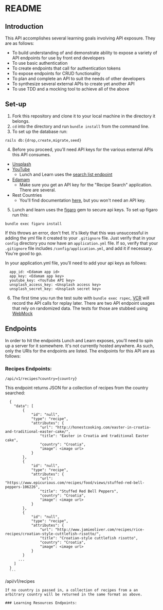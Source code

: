 # README

## Introduction

This API accomplishes several learning goals involving API exposure. They are as follows: 
- To build understanding of and demonstrate ability to expose a variety of API endpoints for use by front end developers
- To use basic authentication
- To create endpoints that call for authentication tokens
- To expose endpoints for CRUD functionality
- To plan and complete an API to suit the needs of other developers
- To synthesize several external APIs to create yet another API
- To use TDD and a mocking tool to achieve all of the above

## Set-up

1. Fork this repository and clone it to your local machine in the directory it belongs. 
2. `cd` into the directory and run `bundle install` from the command line. 
3. To set up the database run:
```
rails db:{drop,create,migrate,seed}
```
4. Before you proceed, you'll need API keys for the various external APIs this API consumes. 
  - [Unsplash](https://unsplash.com/documentation)
  - [YouTube](https://developers.google.com/youtube/registering_an_application) 
     - Lunch and Learn uses the [search list endpoint](https://developers.google.com/youtube/v3/docs/search/list#usage) 
  - [Edamam](https://developer.edamam.com/edamam-docs-recipe-API)
    - Make sure you get an API key for the "Recipe Search" application. There are several. 
  - Rest Countries
    - You'll find documentation [here]((https://restcountries.com/)), but you won't need an API key. 

5. Lunch and learn uses the [figaro](https://github.com/laserlemon/figaro) gem to secure api keys. To set up figaro run this:
  ```
  bundle exec figaro install
  ```
  If this throws an error, don't fret. It's likely that this was unsuccessful in adding the yml file it created to your `.gitignore` file. Just verify that in your `config` directory you now have an `application.yml` file. If so, verify that your `.gitignore` file includes `/config/application.yml`, and add it if necessary. You're good to go. 

  In your application.yml file, you'll need to add your api keys as follows: 
  
  ``` 
    app_id: <Edamam app id>
    app_key: <Edamam app key>
    youtube_key: <YouTube API key>
    unsplash_access_key: <Unsplash access key> 
    unsplash_secret_key: <Unsplash secret key>
  ```
6. The first time you run the test suite with `bundle exec rspec`, [VCR](https://github.com/vcr/vcr) will record the API calls for replay later. There are two API endpoint usages that rely on randomized data. The tests for those are stubbed using [WebMock](https://github.com/bblimke/webmock)

## Endpoints
In order to hit the endpoints Lunch and Learn exposes, you'll need to spin up a server for it somewhere. It's not currently hosted anywhere. As such, only the URIs for the endpoints are listed.
The endpoints for this API are as follows: 

### Recipes Endpoints: 

```
/api/v1/recipes?country={country}
```
This endpoint returns JSON for a collection of recipes from the country searched: 
  ```
    {
      "data": [
          {
              "id": "null",
              "type": "recipe",
              "attributes": {
                  "url": "http://honestcooking.com/easter-in-croatia-and-traditional-easter-cake/",
                  "title": "Easter in Croatia and traditional Easter cake",
                  "country": "Croatia",
                  "image": <image url>
              }
          },
          {
              "id": "null",
              "type": "recipe",
              "attributes": {
                  "url": "https://www.epicurious.com/recipes/food/views/stuffed-red-bell-peppers-106226",
                  "title": "Stuffed Red Bell Peppers",
                  "country": "Croatia",
                  "image": <image url>
              }
          },
          {
              "id": "null",
              "type": "recipe",
              "attributes": {
                  "url": "http://www.jamieoliver.com/recipes/rice-recipes/croatian-style-cuttlefish-risotto/",
                  "title": "Croatian-style cuttlefish risotto",
                  "country": "Croatia",
                  "image": <image url>
              }
          }
        ...      
      ]
    }
    ```

```
/api/v1/recipes
```
If no country is passed in, a collection of recipes from a an arbitrary country will be returned in the same format as above. 

### Learning Resources Endpoints: 
```

```

